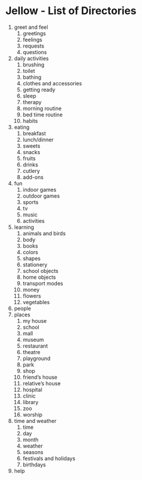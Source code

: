 # Jellow - List of Directories

1. greet and feel
    1. greetings
    2. feelings
    3. requests
    4. questions
2. daily activities
    1. brushing
    2. toilet
    3. bathing
    4. clothes and accessories
    5. getting ready
    6. sleep
    7. therapy
    8. morning routine
    9. bed time routine
    10. habits
3. eating
    1. breakfast
    2. lunch/dinner
    3. sweets
    4. snacks
    5. fruits
    6. drinks
    7. cutlery
    8. add-ons
4. fun
    1. indoor games
    2. outdoor games
    3. sports
    4. tv
    5. music
    6. activities
5. learning
    1. animals and birds
    2. body
    3. books
    4. colors
    5. shapes
    6. stationery
    7. school objects
    8. home objects
    9. transport modes
    10. money
    11. flowers
    12. vegetables
6. people
7. places
    1. my house
    2. school
    3. mall
    4. museum
    5. restaurant
    6. theatre
    7. playground
    8. park
    9. shop
    10. friend’s house
    11. relative’s house
    12. hospital
    13. clinic
    14. library
    15. zoo
    16. worship
8. time and weather
    1. time
    2. day
    3. month
    4. weather
    5. seasons
    6. festivals and holidays
    7. birthdays
9. help